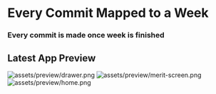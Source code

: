 # Every Commit Mapped to a Week

### Every commit is made once week is finished

## Latest App Preview

![assets/preview/drawer.png](https://github.com/umersagheer75/0075_CSA3_MAD_semester-work/blob/main/assets/preview/drawer.png)
![assets/preview/merit-screen.png](https://github.com/umersagheer75/0075_CSA3_MAD_semester-work/blob/main/assets/preview/merit-screen.png)
![assets/preview/home.png](https://github.com/umersagheer75/0075_CSA3_MAD_semester-work/blob/main/assets/preview/home.png)
